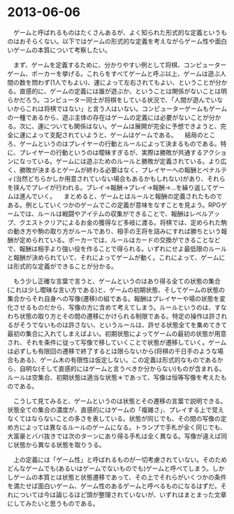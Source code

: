 # 2013-06-06

　ゲームと呼ばれるものはたくさんあるが、よく知られた形式的な定義というものはおそらくない。以下ではゲームの形式的な定義を考えながらゲーム性や面白いゲームの本質について考察したい。

　まず、ゲームを定義するために、分かりやすい例として将棋、コンピューターゲーム、ポーカーを挙げる。これらをすべてゲームと呼ぶ以上、ゲームは遊ぶ人間の数を問わず(1人でもよい)、運によって左右されてもよい、ということが分かる。直感的に、ゲームの定義には誰が遊ぶか、ということは関係がないことは明らかだろう。コンピューター同士が将棋をしている状況で、「人間が遊んでいないからこれは将棋ではない」と言う人はいない。コンピューターゲームもゲームの一種であるから、遊ぶ主体の存在はゲームの定義には必要がないことが分かる。次に、運についても関係はない。ゲームは展開が完全に予想できようと、完全に運によって支配されていようと、ゲームはゲームである。
　結局のところ、ゲームというのはプレイヤーの行動とルールによって決まるものである。特に、プレイヤーの行動というのは曖昧すぎるが、実際は勝敗が共通するアクションになっている。ゲームには遊ぶためのルールと勝敗が定義されている。より広く、勝敗が決まるとゲームが終わる必要はなく、プレイヤーへの報酬とペナルティ(当然どちらかしか用意されていない場合もあるかもしれない)があり、それらを挟んでプレイが行われる。プレイ→報酬→プレイ→報酬→…を繰り返してゲームは進んでいく。
　まとめると、ゲームとはルールと報酬の定義されたものである。例としていくつかのゲームでこの定義が意味をなすことを見よう。RPGゲームでは、ルールは戦闘やアイテムの収集ができることで、報酬はレベルアップ、クエストクリアによるお金の獲得など多岐に渡る。将棋では、定められた駒の動き方や駒の取り方がルールであり、相手の王将を詰みにすれば勝ちという報酬が定められている。ポーカーでは、ルールはカードの交換ができることなどで、報酬は相手より強い役を作ることで得られる。いずれにせよ最低限のルールと報酬が決められていて、それによってゲームが動く。これによって、ゲームには形式的な定義ができることが分かる。

　もう少し正確な言葉で言うと、ゲームというのはあり得る全ての状態の集合(これは少し曖昧な言い方である)と、ゲームの初期状態、そしてゲームの状態の集合からそれ自身への写像(遷移)の組である。報酬はプレイヤーや場の状態を変化させるものだから、写像の方に含めて考えてしまう。ルールというのは、すなわち状態の取り方とその間の遷移にかけられる制限である。特定の操作は許されるがそうでないものは許さない、というルールは、許せる状態全てを集めてきて最初の集合に入れてしまえばよい。初期状態によってゲームの最初の状態が用意され、それを条件に従って写像で移していくことで状態が遷移していく。ゲームは必ずしも有限回の遷移で終了するとは限らないから(将棋の千日手のような場合もある)、ゲーム木の有限性は仮定しない。この定義は形式的なものであるから、自明な(そして直感的にはゲームと言うべきか分からない)ものが含まれる。ルールは空集合、初期状態は適当な状態＊であって、写像は恒等写像を考えたものである。

　こうして見てみると、ゲームというのは状態とその遷移の言葉で説明できる。状態全ての集合の濃度が、直感的にはゲームの「複雑さ」、プレイする上で覚えなくてはならないことの多さを表している。状態が同じでも、その間の写像の定め方によっては異なるルールのゲームになる。トランプで手札が全く同じでも、大富豪とババ抜きでは次のターンにあり得る手札は全く異なる。写像が違えば同じ状態から異なる状態を取りうる。

　上の定義には「ゲーム性」と呼ばれるものが一切考慮されていない。そのためどんなゲームでも(あるいはゲームでないものでも)ゲームと呼べてしまう。しかしゲームの本質とは状態と状態遷移であって、その上でそれらがいくつかの条件を満たせば面白いゲーム、ゲーム性のあるゲームと呼べるものになるはずだ。それについては今は論じるほど頭が整理されていないが、いずれはまとまった文章にしてみたいと思うものである。
